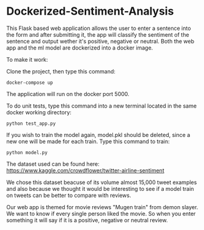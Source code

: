 # Dockerized-Sentiment-Analysis

This Flask based web application allows the user to enter a sentence into the form and after submitting it, the app will classify the sentiment of the sentence and output wether it's positive, negative or neutral. Both the web app and the ml model are dockerized into a docker image. 

To make it work: 

Clone the project, then type this command: 
    
    docker-compose up

The application will run on the docker port 5000.

To do unit tests, type this command into a new terminal located in the same docker working directory: 

    python test_app.py

If you wish to train the model again, model.pkl should be deleted, since a new one will be made for each train. Type this command to train: 

    python model.py

The dataset used can be found here: https://www.kaggle.com/crowdflower/twitter-airline-sentiment

We chose this dataset beacuse of its volume almost 15,000 tweet examples and also because we thought it would be interesting to see if a model train on tweets can be better to compare with reviews.

Our web app is themed for movie reviews "Mugen train" from demon slayer. We want to know if every single person liked the movie. So when you enter something it will say if it is a positive, negative or neutral review.
